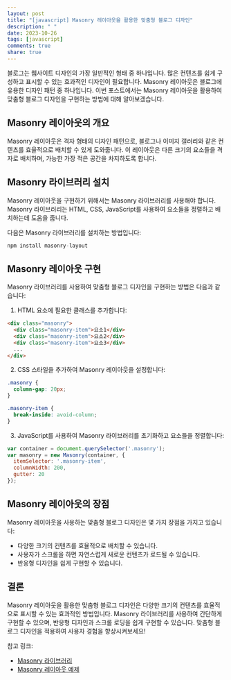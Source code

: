 ```yaml
---
layout: post
title: "[javascript] Masonry 레이아웃을 활용한 맞춤형 블로그 디자인"
description: " "
date: 2023-10-26
tags: [javascript]
comments: true
share: true
---
```


블로그는 웹사이트 디자인의 가장 일반적인 형태 중 하나입니다. 많은 컨텐츠를 쉽게 구성하고 표시할 수 있는 효과적인 디자인이 필요합니다. Masonry 레이아웃은 블로그에 유용한 디자인 패턴 중 하나입니다. 이번 포스트에서는 Masonry 레이아웃을 활용하여 맞춤형 블로그 디자인을 구현하는 방법에 대해 알아보겠습니다.

## Masonry 레이아웃의 개요

Masonry 레이아웃은 격자 형태의 디자인 패턴으로, 블로그나 이미지 갤러리와 같은 컨텐츠를 효율적으로 배치할 수 있게 도와줍니다. 이 레이아웃은 다른 크기의 요소들을 격자로 배치하며, 가능한 가장 적은 공간을 차지하도록 합니다.

## Masonry 라이브러리 설치

Masonry 레이아웃을 구현하기 위해서는 Masonry 라이브러리를 사용해야 합니다. Masonry 라이브러리는 HTML, CSS, JavaScript를 사용하여 요소들을 정렬하고 배치하는데 도움을 줍니다.

다음은 Masonry 라이브러리를 설치하는 방법입니다:

```javascript
npm install masonry-layout
```

## Masonry 레이아웃 구현

Masonry 라이브러리를 사용하여 맞춤형 블로그 디자인을 구현하는 방법은 다음과 같습니다:

1. HTML 요소에 필요한 클래스를 추가합니다:

```html
<div class="masonry">
  <div class="masonry-item">요소1</div>
  <div class="masonry-item">요소2</div>
  <div class="masonry-item">요소3</div>
  ...
</div>
```

2. CSS 스타일을 추가하여 Masonry 레이아웃을 설정합니다:

```css
.masonry {
  column-gap: 20px;
}

.masonry-item {
  break-inside: avoid-column;
}
```

3. JavaScript를 사용하여 Masonry 라이브러리를 초기화하고 요소들을 정렬합니다:

```javascript
var container = document.querySelector('.masonry');
var masonry = new Masonry(container, {
  itemSelector: '.masonry-item',
  columnWidth: 200,
  gutter: 20
});
```

## Masonry 레이아웃의 장점

Masonry 레이아웃을 사용하는 맞춤형 블로그 디자인은 몇 가지 장점을 가지고 있습니다:

- 다양한 크기의 컨텐츠를 효율적으로 배치할 수 있습니다.
- 사용자가 스크롤을 하면 자연스럽게 새로운 컨텐츠가 로드될 수 있습니다.
- 반응형 디자인을 쉽게 구현할 수 있습니다.

## 결론

Masonry 레이아웃을 활용한 맞춤형 블로그 디자인은 다양한 크기의 컨텐츠를 효율적으로 표시할 수 있는 효과적인 방법입니다. Masonry 라이브러리를 사용하여 간단하게 구현할 수 있으며, 반응형 디자인과 스크롤 로딩을 쉽게 구현할 수 있습니다. 맞춤형 블로그 디자인을 적용하여 사용자 경험을 향상시켜보세요!

참고 링크:

- [Masonry 라이브러리](https://masonry.desandro.com/)
- [Masonry 레이아웃 예제](https://codepen.io/collection/XqWaKO/)